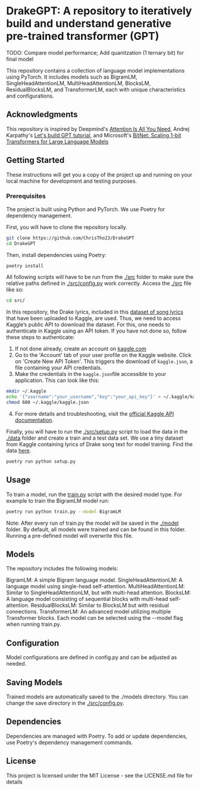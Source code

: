 # DrakeGPT: A repository to iteratively build and understand generative pre-trained transformer (GPT)

TODO: Compare model performance; Add quanitzation (1 ternary bit) for final model

This repository contains a collection of language model implementations using PyTorch. It includes models such as BigramLM, SingleHeadAttentionLM, MultiHeadAttentionLM, BlocksLM, ResidualBlocksLM, and TransformerLM, each with unique characteristics and configurations.

## Acknowledgments

This repository is inspired by Deepmind's [Attention Is All You Need](https://arxiv.org/abs/1706.03762), Andrej Karpathy's [Let's build GPT tutorial](https://www.youtube.com/watch?v=kCc8FmEb1nY&list=PLAqhIrjkxbuWI23v9cThsA9GvCAUhRvKZ&index=7&t=2280s), and Microsoft's [BitNet: Scaling 1-bit Transformers for Large Language Models](https://arxiv.org/abs/2310.11453)

## Getting Started

These instructions will get you a copy of the project up and running on your local machine for development and testing purposes.

### Prerequisites
The project is built using Python and PyTorch. We use Poetry for dependency management. 

First, you will have to clone the repository locally.
```bash
git clone https://github.com/ChrisTho23/DrakeGPT
cd DrakeGPT
```

Then, install dependencies using Poetry:
```bash
poetry install
```

All following scripts will have to be run from the [./src](https://github.com/ChrisTho23/myfirstGPT/tree/main/src/) folder to make sure the relative paths defined in [./src/config.py](https://github.com/ChrisTho23/myfirstGPT/tree/main/src/config.py) work correctly. Access the [./src](https://github.com/ChrisTho23/myfirstGPT/tree/main/src/) file like so:
```bash
cd src/
```

In this repository, the Drake lyrics, included in this [dataset of song lyrics](https://www.kaggle.com/datasets/deepshah16/song-lyrics-dataset) that have been uploaded to Kaggle, are used. Thus, we need to access Kaggle’s public API to download the dataset. For this, one needs to authenticate in Kaggle using an API token. If you have not done so, follow these steps to authenticate: 

1. If not done already, create an account on [kaggle.com](https://www.kaggle.com)
2. Go to the 'Account' tab of your user profile on the Kaggle website. Click on 'Create New API Token'. This triggers the download of `kaggle.json`, a file containing your API credentials.
3. Make the credentials in the `kaggle.json`file accessible to your application. This can look like this:

```bash
mkdir ~/.kaggle
echo '{"username":"your_username","key":"your_api_key"}' > ~/.kaggle/kaggle.json
chmod 600 ~/.kaggle/kaggle.json
```

4. For more details and troubleshooting, visit the [official Kaggle API documentation](https://github.com/Kaggle/kaggle-api#api-credentials).

Finally, you will have to run the [./src/setup.py](https://github.com/ChrisTho23/myfirstGPT/tree/main/src/setup.py) script to load the data in the [./data](https://github.com/ChrisTho23/myfirstGPT/tree/main/data) folder and create a train and a test data set. We use a tiny dataset from Kaggle containing lyrics of Drake song text for model training. Find the data [here](https://www.kaggle.com/datasets/deepshah16/song-lyrics-dataset).
```bash
poetry run python setup.py
```

## Usage

To train a model, run the [train.py](https://github.com/ChrisTho23/myfirstGPT/tree/main/src/setup.py) script with the desired model type. For example to train
the BigramLM model run:

```bash
poetry run python train.py --model BigramLM
```

Note: After every run of train.py the model will be saved in the [./model](https://github.com/ChrisTho23/myfirstGPT/tree/main/model) folder. By default, all models were trained and can be found in this folder. Running a pre-defined model will overwrite this file.

## Models
The repository includes the following models:

BigramLM: A simple Bigram language model.
SingleHeadAttentionLM: A language model using single-head self-attention.
MultiHeadAttentionLM: Similar to SingleHeadAttentionLM, but with multi-head attention.
BlocksLM: A language model consisting of sequential blocks with multi-head self-attention.
ResidualBlocksLM: Similar to BlocksLM but with residual connections.
TransformerLM: An advanced model utilizing multiple Transformer blocks.
Each model can be selected using the --model flag when running train.py.

## Configuration
Model configurations are defined in config.py and can be adjusted as needed.

## Saving Models
Trained models are automatically saved to the ./models directory. You can change the save directory in the [./src/config.py](https://github.com/ChrisTho23/myfirstGPT/tree/main/src/config.py).

## Dependencies
Dependencies are managed with Poetry. To add or update dependencies, use Poetry's dependency management commands.

## License
This project is licensed under the MIT License - see the LICENSE.md file for details
